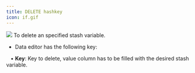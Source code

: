 ```yaml
---
title: DELETE hashkey
icon: if.gif
---
```


<img src="/static/images/icons/if.gif" /> To delete an specified stash variable.

* Data editor has the following key: <br />

&nbsp; &nbsp;• **Key**: Key to delete, value column has to be filled with the desired stash variable.

